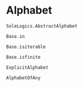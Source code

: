# Alphabet

```@docs
SoleLogics.AbstractAlphabet

Base.in

Base.isiterable

Base.isfinite

ExplicitAlphabet

AlphabetOfAny
```